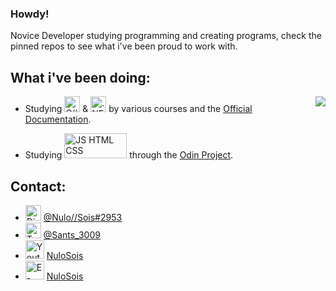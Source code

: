 ### Howdy!

Novice Developer studying programming and creating programs, check the pinned repos to see what i've been proud to work with.  



## What i've been doing:
<img src="https://github-readme-stats.vercel.app/api/top-langs/?username=NuloSois&langs_count=6&layout=compact&theme=dark" align="right">

* Studying <img src="https://seeklogo.com/images/C/c-sharp-c-logo-02F17714BA-seeklogo.com.png" alt="C#" width="25"/> & <img src="https://upload.wikimedia.org/wikipedia/commons/thumb/a/a3/.NET_Logo.svg/2048px-.NET_Logo.svg.png" alt=".NET" width="25"/> by various courses and the [Official Documentation](https://docs.microsoft.com/pt-br/dotnet/csharp/).  
    
* Studying <img src="https://www.freepnglogos.com/uploads/html5-logo-png/html5-logo-devextreme-multi-purpose-controls-html-javascript-3.png" alt = "JS HTML CSS" width="100" height="40"> through the [Odin Project](https://www.theodinproject.com/).



## Contact:
* <img src="https://logodownload.org/wp-content/uploads/2017/11/discord-logo-4-1.png" alt="Discord" width="25"/> [@Nulo//Sois#2953](https://discordapp.com/channels/@me/278186795618009090/)
* <img src="https://logodownload.org/wp-content/uploads/2014/09/twitter-logo-3.png" alt="Twitter" width ="25"/> [@Sants_3009](https://twitter.com/Sants_3009)
* <img src="https://logodownload.org/wp-content/uploads/2014/10/youtube-logo-5-2.png" alt = "Youtube" width = "30"/> [NuloSois](https://www.youtube.com/channel/UCcO0ManRRgsbN5rWBgnztHA)
* <img src="https://logodownload.org/wp-content/uploads/2018/03/gmail-logo-16.png" alt="E-Mail" width ="30"/> [NuloSois](nulosoisdavi@gmail.com)




<!--
**NuloSois/NuloSois** is a ✨ _special_ ✨ repository because its `README.md` (this file) appears on your GitHub profile.

Here are some ideas to get you started:

- 🔭 I’m currently working on ...
- 🌱 I’m currently learning ...
- 👯 I’m looking to collaborate on ...
- 🤔 I’m looking for help with ...
- 💬 Ask me about ...
- 📫 How to reach me: ...
- 😄 Pronouns: ...
- ⚡ Fun fact: ...
-->
